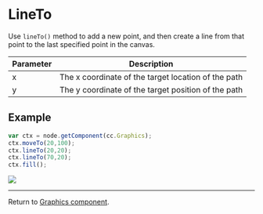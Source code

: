 # LineTo

Use `lineTo()` method to add a new point, and then create a line from that point to the last specified point in the canvas.

| Parameter | Description
| -------------- | ----------- |
| x | The x coordinate of the target location of the path
| y | The y coordinate of the target position of the path

## Example

```javascript
var ctx = node.getComponent(cc.Graphics);
ctx.moveTo(20,100);
ctx.lineTo(20,20);
ctx.lineTo(70,20);
ctx.fill();
```

<a href="graphics/lineTo.png"><img src="graphics/lineTo.png"></a>

<hr>

Return to [Graphics component](index.md).

